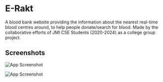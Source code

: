 
# E-Rakt

A blood bank website providing the information about the nearest real-time blood centres around, to help people donate/search for blood.
Made by the collaborative efforts of JMI CSE Students (2020-2024) as a college group project.    


## Screenshots

![App Screenshot](https://i.ibb.co/8xJQkgK/Screenshot-131.png)

![App Screenshot](https://i.ibb.co/9hBG2cs/Screenshot-135.png)






